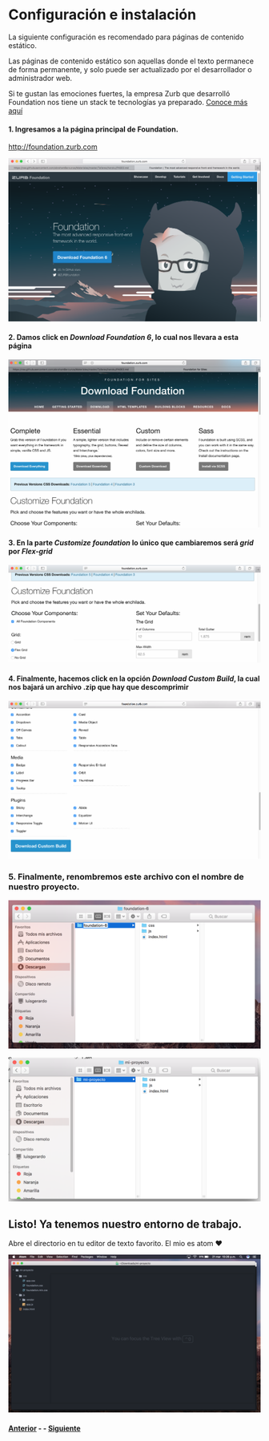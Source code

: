 # Configuración e instalación

La siguiente configuración es recomendado para páginas de contenido estático.

Las páginas de contenido estático son aquellas donde el texto permanece de forma permanente, y solo puede ser actualizado por el desarrollador o administrador web.

Si te gustan las emociones fuertes, la empresa Zurb que desarrolló Foundation nos tiene un stack te tecnologías ya preparado. [Conoce más aquí](http://foundation.zurb.com/sites/docs/installation.html)

#### 1. Ingresamos a la página principal de Foundation.

http://foundation.zurb.com

![](assets/img1.png)

#### 2. Damos click en ***Download Foundation 6***, lo cual nos llevara a esta página

![](assets/img2.png)

#### 3. En la parte ***Customize foundation*** lo único que cambiaremos será ***grid*** por ***Flex-grid***

![](assets/img3.png)

#### 4. Finalmente, hacemos click en la opción ***Download Custom Build***, la cual nos bajará un archivo .zip que hay que descomprimir

![](assets/img4.png)

### 5. Finalmente, renombremos este archivo con el nombre de nuestro proyecto.

![](assets/img5.png)

![](assets/img6.png)

## Listo! Ya tenemos nuestro entorno de trabajo.

Abre el directorio en tu editor de texto favorito. El mio es atom ❤️

![](assets/img7.png)

#### [Anterior](page2.md) - - [Siguiente](page4.md)
